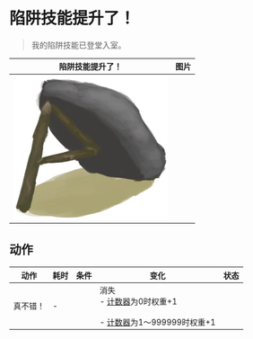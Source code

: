 # 陷阱技能提升了！  
> 我的陷阱技能已登堂入室。  
  
  陷阱技能提升了！  |   图片   
 ----  |  ----:   
   |  ![](Sprite/DeadfallTrap.png)   
  
## 动作  
动作  |  耗时  |  条件  |  变化  |  状态  
----  |  ----  |  ----  |  ----  |  ----  
真不错！<br>  |  -  |    |  消失<br>- [计数器](TickCounter.md)为0时权重+1<br><br>- [计数器](TickCounter.md)为1～999999时权重+1<br>  |    
